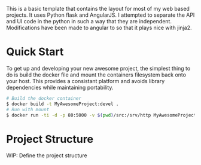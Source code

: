 This is a basic template that contains the layout for most of my web based
projects.  It uses Python flask and AngularJS.  I attempted to separate the API
and UI code in the python in such a way that they are independent.
Modifications have been made to angular to so that it plays nice with jinja2.

# Quick Start
To get up and developing your new awesome project, the simplest thing to do is
build the docker file and mount the containers filesystem back onto your host. This
provides a consistant platform and avoids library dependencies while maintaining
portability.

```bash
# Build the docker container
$ docker build -t MyAwesomeProject:devel .
# Run with mount
$ docker run -ti -d -p 80:5000 -v $(pwd)/src:/srv/http MyAwesomeProject:devel
```

# Project Structure
WIP: Define the project structure
